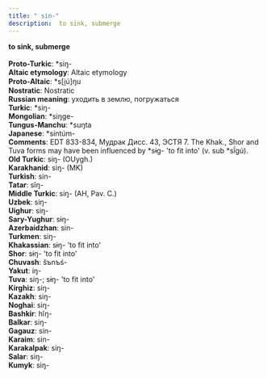```yaml
---
title: " sin-"
description:  to sink, submerge
---
```

<p data-pagefind-weight="0.5">
<strong> to sink, submerge</strong><br><br>
<strong>Proto-Turkic</strong>:  *siŋ-<br>
<strong>Altaic etymology</strong>:  Altaic etymology<br>
<strong> Proto-Altaic</strong>:  *s[i̯ú]ŋu<br>
<strong>Nostratic</strong>:  Nostratic<br>
<strong>Russian meaning</strong>:  уходить в землю, погружаться<br>
<strong>Turkic</strong>:  *siŋ-<br>
<strong>Mongolian</strong>:  *siŋge-<br>
<strong>Tungus-Manchu</strong>:  *suŋta<br>
<strong>Japanese</strong>:  *síntúm-<br>
<strong>Comments</strong>:  EDT 833-834, Мудрак Дисс. 43, ЭСТЯ 7. The Khak., Shor and Tuva forms may have been influenced by *sɨg- 'to fit into' (v. sub *sĭ́gú).<br>
<strong>Old Turkic</strong>:  siŋ- (OUygh.)<br>
<strong>Karakhanid</strong>:  siŋ- (MK)<br>
<strong>Turkish</strong>:  sin-<br>
<strong>Tatar</strong>:  sĭŋ-<br>
<strong>Middle Turkic</strong>:  siŋ- (AH, Pav. C.)<br>
<strong>Uzbek</strong>:  siŋ-<br>
<strong>Uighur</strong>:  siŋ-<br>
<strong>Sary-Yughur</strong>:  sɨŋ-<br>
<strong>Azerbaidzhan</strong>:  sin-<br>
<strong>Turkmen</strong>:  siŋ-<br>
<strong>Khakassian</strong>:  sɨŋ- 'to fit into'<br>
<strong>Shor</strong>:  sɨŋ- 'to fit into'<br>
<strong>Chuvash</strong>:  šъnъś-<br>
<strong>Yakut</strong>:  iŋ-<br>
<strong>Tuva</strong>:  siŋ-; sɨŋ- 'to fit into'<br>
<strong>Kirghiz</strong>:  siŋ-<br>
<strong>Kazakh</strong>:  siŋ-<br>
<strong>Noghai</strong>:  siŋ-<br>
<strong>Bashkir</strong>:  hĭŋ-<br>
<strong>Balkar</strong>:  siŋ-<br>
<strong>Gagauz</strong>:  sin-<br>
<strong>Karaim</strong>:  sin-<br>
<strong>Karakalpak</strong>:  siŋ-<br>
<strong>Salar</strong>:  siŋ-<br>
<strong>Kumyk</strong>:  siŋ-<br>

</p>
